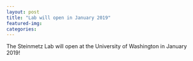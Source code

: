```yaml
---
layout: post
title: "Lab will open in January 2019"
featured-img: 
categories: 
---
```


The Steinmetz Lab will open at the University of Washington in January 2019!
